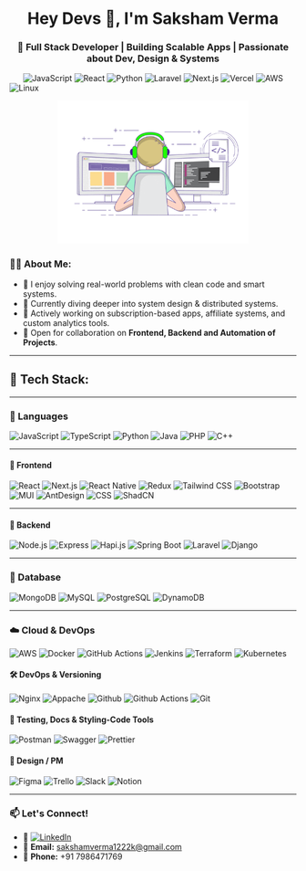 <!-- Header Section -->
<h1 align="center">Hey Devs 👋, I'm Saksham Verma</h1>
<h3 align="center">🚀 Full Stack Developer | Building Scalable Apps | Passionate about Dev, Design & Systems</h3>


&nbsp;&nbsp;&nbsp;&nbsp;&nbsp;&nbsp;![JavaScript](https://img.shields.io/badge/Code-JavaScript-informational?style=flat&logo=javascript&color=F7DF1E)
![React](https://img.shields.io/badge/Framework-React-informational?style=flat&logo=react&color=61DAFB)
![Python](https://img.shields.io/badge/Code-Python-informational?style=flat&logo=python&color=3776AB)
![Laravel](https://img.shields.io/badge/Framework-Laravel-informational?style=flat&logo=laravel&color=FF2D20)
![Next.js](https://img.shields.io/badge/Framework-Next.js-informational?style=flat&logo=next.js&color=000000)
![Vercel](https://img.shields.io/badge/Deployment-Vercel-informational?style=flat&logo=vercel&color=000000)
![AWS](https://img.shields.io/badge/Cloud-AWS-informational?style=flat&logo=amazon-aws&color=232F3E)
![Linux](https://img.shields.io/badge/System-Linux-informational?style=flat&logo=linux&color=FCC624)

<!-- GIF or Banner -->
<p align="center">
  <img src="https://raw.githubusercontent.com/mikonoid/mikonoid/main/images/gifs/coder3.gif" height="250" />
</p>

<!-- About Section -->
### 👨‍💻 About Me:
- 🧠 I enjoy solving real-world problems with clean code and smart systems.
- 🌱 Currently diving deeper into system design & distributed systems.
- 🎯 Actively working on subscription-based apps, affiliate systems, and custom analytics tools.
- 🤝 Open for collaboration on **Frontend, Backend and Automation of Projects**.

---

<!-- Languages and Tools with Icons -->
## 🧰 Tech Stack:

---

### 💬 Languages  
![JavaScript](https://img.shields.io/badge/-JavaScript-black?style=flat-square&logo=javascript) ![TypeScript](https://img.shields.io/badge/-TypeScript-3178c6?style=flat-square&logo=typescript&logoColor=white) ![Python](https://img.shields.io/badge/-Python-3776AB?style=flat-square&logo=python&logoColor=white) ![Java](https://img.shields.io/badge/-Java-007396?style=flat-square&logo=java) ![PHP](https://img.shields.io/badge/-PHP-777BB4?style=flat-square&logo=php&logoColor=white) ![C++](https://img.shields.io/badge/-C++-00599C?style=flat-square&logo=cplusplus&logoColor=white)

---

#### 🚀 Frontend
![React](https://img.shields.io/badge/-React-61DAFB?style=flat-square&logo=react&logoColor=black)  ![Next.js](https://img.shields.io/badge/-Next.js-000000?style=flat-square&logo=nextdotjs)  ![React Native](https://img.shields.io/badge/-React%20Native-20232A?style=flat-square&logo=react)  ![Redux](https://img.shields.io/badge/-Redux-764ABC?style=flat-square&logo=redux&logoColor=white)  ![Tailwind CSS](https://img.shields.io/badge/-TailwindCSS-38B2AC?style=flat-square&logo=tailwind-css&logoColor=white)  ![Bootstrap](https://img.shields.io/badge/-Bootstrap-563D7C?style=flat-square&logo=bootstrap)  ![MUI](https://img.shields.io/badge/-MUI-007FFF?style=flat-square&logo=mui&logoColor=white)  ![AntDesign](https://img.shields.io/badge/-AntDesign-0170FE?style=flat-square&logo=ant-design)  ![CSS](https://img.shields.io/badge/CSS-FF5349?logo=css3&logoColor=ffffff)  ![ShadCN](https://img.shields.io/badge/ShadCN/UI-000000?logo=shadcn/ui&logoColor=white)

---

#### 🧱 Backend
![Node.js](https://img.shields.io/badge/-Node.js-339933?style=flat-square&logo=node.js&logoColor=white)  ![Express](https://img.shields.io/badge/-Express-000000?style=flat-square&logo=express&logoColor=white)  ![Hapi.js](https://img.shields.io/badge/-Hapi.js-FF6C37?style=flat-square&logo=hapi&logoColor=white)  ![Spring Boot](https://img.shields.io/badge/-SpringBoot-6DB33F?style=flat-square&logo=springboot&logoColor=white)  ![Laravel](https://img.shields.io/badge/-Laravel-F55247?style=flat-square&logo=laravel&logoColor=white)  ![Django](https://img.shields.io/badge/-Django-092E20?style=flat-square&logo=django&logoColor=white)

---

### 🧮 Database  
![MongoDB](https://img.shields.io/badge/-MongoDB-4DB33D?style=flat-square&logo=mongodb&logoColor=white)  ![MySQL](https://img.shields.io/badge/-MySQL-00758F?style=flat-square&logo=mysql&logoColor=white)  ![PostgreSQL](https://img.shields.io/badge/-PostgreSQL-336791?style=flat-square&logo=postgresql&logoColor=white)  ![DynamoDB](https://img.shields.io/badge/-DynamoDB-4053D6?style=flat-square&logo=amazon-dynamodb&logoColor=white)

---

### ☁️ Cloud & DevOps  
![AWS](https://img.shields.io/badge/-Amazon%20Web%20Services-232F3E?style=flat-square&logo=amazon-aws)  ![Docker](https://img.shields.io/badge/-Docker-2496ED?style=flat-square&logo=docker&logoColor=white)  ![GitHub Actions](https://img.shields.io/badge/-GitHub%20Actions-2088FF?style=flat-square&logo=github-actions&logoColor=white)  ![Jenkins](https://img.shields.io/badge/-Jenkins-D24939?style=flat-square&logo=jenkins&logoColor=white)  ![Terraform](https://img.shields.io/badge/-Terraform-7B42BC?style=flat-square&logo=terraform&logoColor=white)  ![Kubernetes](https://img.shields.io/badge/kubernetes-326CE5?&style=plastic&logo=kubernetes&logoColor=white)

#### 🛠️ DevOps & Versioning
![Nginx](https://img.shields.io/badge/Nginx-009639?logo=nginx&logoColor=white)  ![Appache](https://img.shields.io/badge/Apache%20-red?style=flat-square&logo=Apache)  ![Github](https://img.shields.io/badge/Github%20-black?style=flat-square&logo=Github)  ![Github Actions](https://img.shields.io/badge/Github-Actions%20-black?style=flat-square&logo=GithubActions)  ![Git](https://img.shields.io/badge/Git%20-gray?style=flat-square&logo=Git)

#### 🧪 Testing, Docs & Styling-Code Tools

![Postman](https://img.shields.io/badge/Postman-FF6C37?logo=Postman&logoColor=white)  ![Swagger](https://img.shields.io/badge/Swagger-Green?logo=swagger&logoColor=white)  ![Prettier](https://img.shields.io/badge/Prettier-FF5349?logo=prettier&logoColor=ffffff)

#### 🧠 Design / PM
![Figma](https://img.shields.io/badge/Figma-F0F0F0?logo=figma&logoColor=purple)  ![Trello](https://img.shields.io/badge/Trello-0052CC?logo=trello&logoColor=fff)  ![Slack](https://img.shields.io/badge/Slack-purple?logo=slack&logoColor=white)  ![Notion](https://img.shields.io/badge/Notion-000000?logo=Notion&logoColor=white)

---

### 📫 Let's Connect!
- 💼 [![LinkedIn](https://img.shields.io/badge/-LinkedIn-blue?style=flat-square&logo=linkedin&logoColor=white)](https://www.linkedin.com/in/saksham-verma1222k)  
- 📧 **Email:** [sakshamverma1222k@gmail.com](mailto:sakshamverma1222k@gmail.com)
- 📱 **Phone:** +91 7986471769
<!-- 
- 🌐 [yourportfolio.dev](https://yourportfolio.dev)
-->

<!--
**sakshamverma1222k/sakshamverma1222k** is a ✨ _special_ ✨ repository because its `README.md` (this file) appears on your GitHub profile.

Here are some ideas to get you started:

- 🔭 I’m currently working on ...
- 🌱 I’m currently learning ...
- 👯 I’m looking to collaborate on ...
- 🤔 I’m looking for help with ...
- 💬 Ask me about ...
- 📫 How to reach me: ...
- 😄 Pronouns: ...
- ⚡ Fun fact: ...
-->
